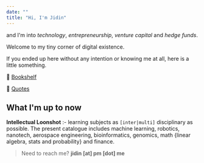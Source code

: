 ```yaml
---
date: ""
title: "Hi, I'm Jidin"
---
```

and I'm into _technology_, _entrepreneurship_, _venture capital_ and _hedge funds_.

Welcome to my tiny corner of digital existence. 

If you ended up here without any intention or knowing me at all, here is a little something.

:book: [Bookshelf](books)

:round_pushpin: [Quotes](quotes)

What I'm up to now
---

**Intellectual Loonshot** :- learning subjects as `[inter|multi]` disciplinary as possible. The present catalogue includes machine learning, robotics, nanotech, aerospace engineering, bioinformatics, genomics, math {linear algebra, stats and probability} and finance.

> Need to reach me? **jidin [at] pm [dot] me**


